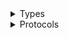 <details>
<summary>Types</summary>

  - [IvsClient](/aws-sdk-swift/reference/0.x/AWSIvs/IvsClient)
  - [IvsClient.IvsClientConfiguration](/aws-sdk-swift/reference/0.x/AWSIvs/IvsClient.IvsClientConfiguration)
  - [IvsClientLogHandlerFactory](/aws-sdk-swift/reference/0.x/AWSIvs/IvsClientLogHandlerFactory)
  - [IvsClientTypes](/aws-sdk-swift/reference/0.x/AWSIvs/IvsClientTypes)

</details>

<details>
<summary>Protocols</summary>

  - [IvsClientProtocol](/aws-sdk-swift/reference/0.x/AWSIvs/IvsClientProtocol)

</details>
